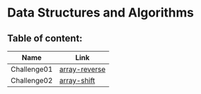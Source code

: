 # Data Structures and Algorithms

## Table of content:

| Name        | Link                                                                                                                                  |
| ----------- | ------------------------------------------------------------------------------------------------------------------------------------- |
| Challenge01 | [array-reverse](https://github.com/saadomaralzoubi/data-structures-and-algorithms/tree/main/javascript/code-challenges/array-reverse) |
| Challenge02 | [array-shift](https://github.com/saadomaralzoubi/data-structures-and-algorithms/tree/main/javascript/code-challenges/array-shift)     |
